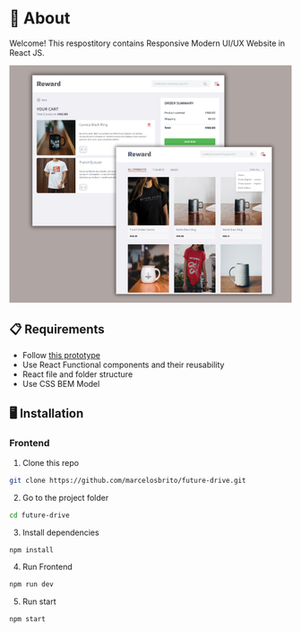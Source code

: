 # 🧠 About

Welcome! This respostitory contains Responsive Modern UI/UX Website in React JS.

![Prototype](https://github.com/marcelosbrito/portfolio/blob/main/src/assets/reward-store.png?raw=true)

## 📋 Requirements

- Follow [this prototype](https://www.figma.com/file/lz9lLpFHMxHm2odnwM3R0z/gpt3?type=design&node-id=0-1&mode=design&t=5lzfTwlTVkb86p8I-0)
- Use React Functional components and their reusability
- React file and folder structure
- Use CSS BEM Model

## 🖥️ Installation

### Frontend

1. Clone this repo

```bash
git clone https://github.com/marcelosbrito/future-drive.git
```

2. Go to the project folder

```bash
cd future-drive
```

3. Install dependencies

```bash
npm install
```

4. Run Frontend

```bash
npm run dev
```

5. Run start

```bash
npm start
```

